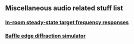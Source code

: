 ## Miscellaneous audio related stuff list

### [In-room steady-state target frequency responses](./in_room_targets)

### [Baffle edge diffraction simulator](diffraction_and_boundary_simulator.xlsm)
